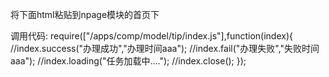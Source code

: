 将下面html粘贴到npage模块的首页下
<!--加载弹窗-->
<!--#include file="/apps/comp/model/tip/tip.html" -->
调用代码:
require(["/apps/comp/model/tip/index.js"],function(index){
	//index.success("办理成功","办理时间aaa");
	//index.fail("办理失败","失败时间aaa");
	//index.loading("任务加载中....");
	//index.close();
});